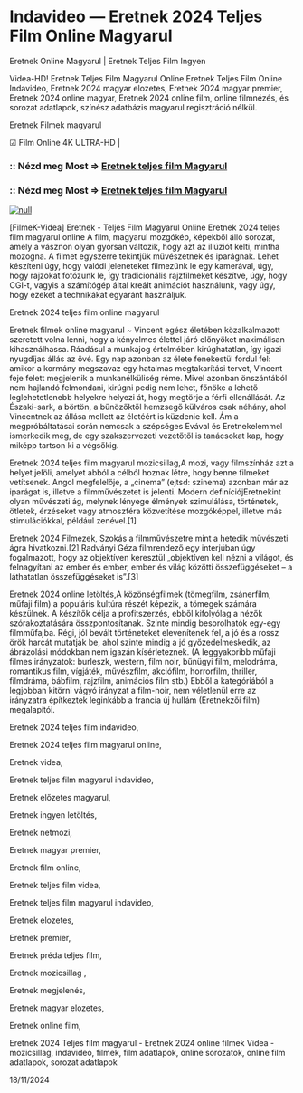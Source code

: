 # Indavideo — Eretnek 2024 Teljes Film Online Magyarul

Eretnek Online Magyarul | Eretnek Teljes Film Ingyen

Videa-HD! Eretnek Teljes Film Magyarul Online Eretnek Teljes Film Online Indavideo, Eretnek 2024 magyar elozetes, Eretnek 2024 magyar premier, Eretnek 2024 online magyar, Eretnek 2024 online film, online filmnézés, és sorozat adatlapok, színész adatbázis magyarul regisztráció nélkül.

Eretnek Filmek magyarul

☑ Film Online 4K ULTRA-HD |

### :: Nézd meg Most => [Eretnek teljes film Magyarul](https://t.co/kh5xWaR0Mi)

### :: Nézd meg Most => [Eretnek teljes film Magyarul](https://t.co/kh5xWaR0Mi)

[![null](https://static.wixstatic.com/media/855a25_043b5abeb4ae4d35ac003198e7fe56ed~mv2.gif)](https://t.co/kh5xWaR0Mi)

[FilmeK-Videa] Eretnek - Teljes Film Magyarul Online Eretnek 2024 teljes film magyarul online A film, magyarul mozgókép, képekből álló sorozat, amely a vásznon olyan gyorsan változik, hogy azt az illúziót kelti, mintha mozogna. A filmet egyszerre tekintjük művészetnek és iparágnak. Lehet készíteni úgy, hogy valódi jeleneteket filmezünk le egy kamerával, úgy, hogy rajzokat fotózunk le, így tradicionális rajzfilmeket készítve, úgy, hogy CGI-t, vagyis a számítógép által kreált animációt használunk, vagy úgy, hogy ezeket a technikákat egyaránt használjuk.

Eretnek 2024 teljes film online magyarul

Eretnek filmek online magyarul ~ Vincent egész életében közalkalmazott szeretett volna lenni, hogy a kényelmes élettel járó előnyöket maximálisan kihasználhassa. Ráadásul a munkajog értelmében kirúghatatlan, így igazi nyugdíjas állás az övé. Egy nap azonban az élete fenekestül fordul fel: amikor a kormány megszavaz egy hatalmas megtakarítási tervet, Vincent feje felett megjelenik a munkanélküliség réme. Mivel azonban önszántából nem hajlandó felmondani, kirúgni pedig nem lehet, főnöke a lehető leglehetetlenebb helyekre helyezi át, hogy megtörje a férfi ellenállását. Az Északi-sark, a börtön, a bűnözőktől hemzsegő külváros csak néhány, ahol Vincentnek az állása mellett az életéért is küzdenie kell. Ám a megpróbáltatásai során nemcsak a szépséges Evával és Eretnekelemmel ismerkedik meg, de egy szakszervezeti vezetőtől is tanácsokat kap, hogy miképp tartson ki a végsőkig.

Eretnek 2024 teljes film magyarul mozicsillag,A mozi, vagy filmszínház azt a helyet jelöli, amelyet abból a célból hoznak létre, hogy benne filmeket vetítsenek. Angol megfelelője, a „cinema” (ejtsd: szinema) azonban már az iparágat is, illetve a filmművészetet is jelenti. Modern definíciójEretnekint olyan művészeti ág, melynek lényege élmények szimulálása, történetek, ötletek, érzéseket vagy atmoszféra közvetítése mozgóképpel, illetve más stimulációkkal, például zenével.[1]

Eretnek 2024 Filmezek, Szokás a filmművészetre mint a hetedik művészeti ágra hivatkozni.[2] Radványi Géza filmrendező egy interjúban úgy fogalmazott, hogy az objektíven keresztül „objektíven kell nézni a világot, és felnagyítani az ember és ember, ember és világ közötti összefüggéseket – a láthatatlan összefüggéseket is”.[3]

Eretnek 2024 online letöltés,A közönségfilmek (tömegfilm, zsánerfilm, műfaji film) a populáris kultúra részét képezik, a tömegek számára készülnek. A készítők célja a profitszerzés, ebből kifolyólag a nézők szórakoztatására összpontosítanak. Szinte mindig besorolhatók egy-egy filmműfajba. Régi, jól bevált történeteket elevenítenek fel, a jó és a rossz örök harcát mutatják be, ahol szinte mindig a jó győzedelmeskedik, az ábrázolási módokban nem igazán kísérleteznek. (A leggyakoribb műfaji filmes irányzatok: burleszk, western, film noir, bűnügyi film, melodráma, romantikus film, vígjáték, művészfilm, akciófilm, horrorfilm, thriller, filmdráma, bábfilm, rajzfilm, animációs film stb.) Ebből a kategóriából a legjobban kitörni vágyó irányzat a film-noir, nem véletlenül erre az irányzatra építkeztek leginkább a francia új hullám (Eretnekzői film) megalapítói.

Eretnek 2024 teljes film indavideo,

Eretnek 2024 teljes film magyarul online,

Eretnek videa,

Eretnek teljes film magyarul indavideo,

Eretnek előzetes magyarul,

Eretnek ingyen letöltés,

Eretnek netmozi,

Eretnek magyar premier,

Eretnek film online,

Eretnek teljes film videa,

Eretnek teljes film magyarul indavideo,

Eretnek elozetes,

Eretnek premier,

Eretnek préda teljes film,

Eretnek mozicsillag ,

Eretnek megjelenés,

Eretnek magyar elozetes,

Eretnek online film,

Eretnek 2024 Teljes film magyarul - Eretnek 2024 online filmek Videa - mozicsillag, indavideo, filmek, film adatlapok, online sorozatok, online film adatlapok, sorozat adatlapok

18/11/2024

